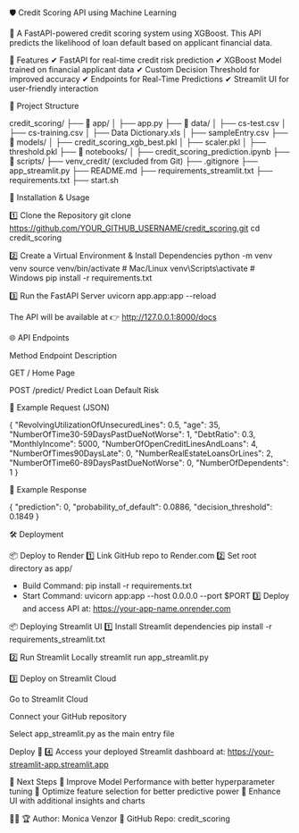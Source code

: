 🛡️ Credit Scoring API using Machine Learning

🚀 A FastAPI-powered credit scoring system using XGBoost. This API predicts the likelihood of loan default based on applicant financial data.

📌 Features
✔ FastAPI for real-time credit risk prediction
✔ XGBoost Model trained on financial applicant data
✔ Custom Decision Threshold for improved accuracy
✔ Endpoints for Real-Time Predictions
✔ Streamlit UI for user-friendly interaction

📂 Project Structure

credit_scoring/
   ├── 📂 app/
   │   ├── app.py
   ├── 📂 data/
   │   ├── cs-test.csv
   │   ├── cs-training.csv
   │   ├── Data Dictionary.xls
   │   ├── sampleEntry.csv
   ├── 📂 models/
   │   ├── credit_scoring_xgb_best.pkl
   │   ├── scaler.pkl
   │   ├── threshold.pkl
   ├── 📂 notebooks/
   │   ├── credit_scoring_prediction.ipynb
   ├── 📂 scripts/
   ├── venv_credit/ (excluded from Git)
   ├── .gitignore
   ├── app_streamlit.py
   ├── README.md
   ├── requirements_streamlit.txt
   ├── requirements.txt
   ├── start.sh

🚀 Installation & Usage

1️⃣ Clone the Repository
git clone https://github.com/YOUR_GITHUB_USERNAME/credit_scoring.git
cd credit_scoring

2️⃣ Create a Virtual Environment & Install Dependencies
python -m venv venv
source venv/bin/activate  # Mac/Linux
venv\Scripts\activate  # Windows
pip install -r requirements.txt

3️⃣ Run the FastAPI Server
uvicorn app.app:app --reload

The API will be available at 👉 http://127.0.0.1:8000/docs

🌐 API Endpoints

Method   Endpoint           Description

GET         /                Home Page

POST        /predict/      Predict Loan Default Risk

📌 Example Request (JSON)

{
    "RevolvingUtilizationOfUnsecuredLines": 0.5,
    "age": 35,
    "NumberOfTime30-59DaysPastDueNotWorse": 1,
    "DebtRatio": 0.3,
    "MonthlyIncome": 5000,
    "NumberOfOpenCreditLinesAndLoans": 4,
    "NumberOfTimes90DaysLate": 0,
    "NumberRealEstateLoansOrLines": 2,
    "NumberOfTime60-89DaysPastDueNotWorse": 0,
    "NumberOfDependents": 1
}

📌 Example Response

{
    "prediction": 0,
    "probability_of_default": 0.0886,
    "decision_threshold": 0.1849
}

🛠️ Deployment

📦 Deploy to Render
1️⃣ Link GitHub repo to Render.com
2️⃣ Set root directory as app/
- Build Command: pip install -r requirements.txt
- Start Command: uvicorn app:app --host 0.0.0.0 --port $PORT
3️⃣ Deploy and access API at: https://your-app-name.onrender.com

📦 Deploying Streamlit UI
1️⃣ Install Streamlit dependencies
pip install -r requirements_streamlit.txt

2️⃣ Run Streamlit Locally
streamlit run app_streamlit.py

3️⃣ Deploy on Streamlit Cloud

Go to Streamlit Cloud

Connect your GitHub repository

Select app_streamlit.py as the main entry file

Deploy 🎉
4️⃣ Access your deployed Streamlit dashboard at:
https://your-streamlit-app.streamlit.app

🎯 Next Steps
🔹 Improve Model Performance with better hyperparameter tuning
🔹 Optimize feature selection for better predictive power
🔹 Enhance UI with additional insights and charts

👨‍💻 🏆 Author: Monica Venzor
📌 GitHub Repo: credit_scoring
